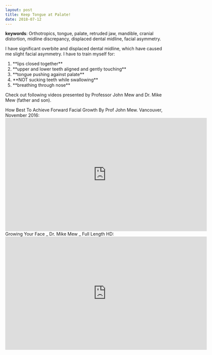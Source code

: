 ```yaml
---
layout: post
title: Keep Tongue at Palate!
date: 2018-07-12
---
```

**keywords**: Orthotropics, tongue, palate, retruded jaw, mandible, cranial distortion, midline discrepancy, displaced dental midline, facial asymmetry.


I have significant overbite and displaced dental midline, which have caused me slight facial asymmetry.
I have to train myself for:
<ol>
<li>**lips closed together**</li>
<li>**upper and lower teeth aligned and gently touching**</li>
<li>**tongue pushing against palate**</li>
<li>**NOT sucking teeth while swallowing**</li>
<li>**breathing through nose**</li>
</ol>

Check out following videos presented by Professor John Mew and Dr. Mike Mew (father and son).

<div>
How Best To Achieve Forward Facial Growth By Prof John Mew. Vancouver, November 2016:
<iframe id="ytplayer" type="text/html" width="640" height="360"
  src="https://www.youtube.com/embed/WhXPh5N5XN8?autoplay=1&origin=http://zhirshya.github.io"
  frameborder="0"></iframe>
</div>

<div>
Growing Your Face _ Dr. Mike Mew _ Full Length HD:
<iframe id="ytplayer" type="text/html" width="640" height="360"
  src="https://www.youtube.com/embed/TY3bIMRKil8?autoplay=1&origin=http://zhirshya.github.io"
  frameborder="0"></iframe>
</div>
